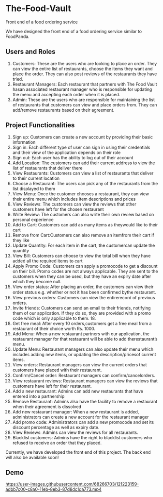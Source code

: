 # The-Food-Vault
Front end of a food ordering service

We have designed the front end of a food ordering service similar to FoodPanda. 

## Users and Roles
1. Customers: These are the users who are looking to place an order. They can view the entire list of restaurants, choose the items they want and place the order. They can also post reviews of the restaurants they have tried. 
2. Restaurant Managers: Each restaurant that partners with The Food Vault hasan associated restaurant manager who is responsible for updating the menu and accepting each order when it is placed. 
3. Admin: These are the users who are responsible for maintaining the list of restaurants that customers can view and place orders from. They can add/remove restaurants based on their agreement. 



## Project Functionalities
1. Sign up: Customers can create a new account by providing their basic information 
2. Sign in: Each different type of user can sign in using their credentials and their view of the application depends on their role
3. Sign out: Each user has the ability to log out of their account 
4. Add Location: The customers can add their current address to view the list of restaurants that deliver there 
5. View Restaurants: Customers can view a list of restaurants that deliver to their current location 
6. Choose a Restaurant: The users can pick any of the restaurants from the list displayed to them 
7. View Menu: Once the customer chooses a restaurant, they can view their entire menu which includes item descriptions and prices 
8. View Reviews: The customers can view the reviews that other customers have left for the chosen restaurant 
9. Write Review: The customers can also write their own review based on personal experience 
10. Add to Cart: Customers can add as many items as theywould like to their cart 
11. Remove from Cart:Customers can also remove an itemfrom their cart if they like 
12. Update Quantity: For each item in the cart, the customercan update the quantity 
13. View Bill: Customers can choose to view the total bill when they have added all the required items to cart 
14. Apply Promo Code: Customers can apply a promocode to get a discount on their bill. Promo codes are not always applicable. They are sent to the customers when they can be used, but they have an expiry date after which they become null. 
15. View order status: After placing an order, the customers can view their order status e.g. whether or not it has been conﬁrmed bythe restaurant. 
16. View previous orders: Customers can view the entirerecord of previous orders. 
17. Invite friends: Customers can send an email to their friends, notifying them of our application. If they do so, they are provided with a promo code which is only applicable to them. 18.
18. Get free meal: After every 10 orders,customers get a free meal from a restaurant of their choice worth Rs. 1000.
19. Add Menu: When a new restaurant partners with our application, the restaurant manager for that restaurant will be able to add therestaurant’s menu. 
20. Update Menu: Restaurant managers can also update their menu which includes adding new items, or updating the description/pricesof current items. 
21. View orders: Restaurant managers can view the current orders that customers have placed with their restaurant. 
22. Conﬁrm/Cancel order: Restaurant managers can conﬁrm/cancelorders. 
23. View restaurant reviews: Restaurant managers can view the reviews that customers have left for their restaurant. 
24. Add a new restaurant: Admins can add new restaurants that have entered into a partnership 
25. Remove Restaurant: Admins also have the facility to remove a restaurant when their agreement is dissolved 
26. Add new restaurant manager: When a new restaurant is added, administrators can create a new account for the restaurant manager 
27. Add promo code: Administrators can add a new promocode and set its discount percentage as well as expiry date. 
28. View Reviews: Admins can view the reviews for all restaurants. 
29. Blacklist customers: Admins have the right to blacklist customers who refused to receive an order that they placed.


Currently, we have developed the front end of this project. The back end will also be available soon!

## Demo

https://user-images.githubusercontent.com/68266703/121223159-adbb7c00-c8a0-11eb-8eb3-87d8dc1da773.mp4
